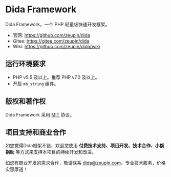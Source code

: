 # Dida Framework

Dida Framework，一个 PHP 轻量级快速开发框架。

- 官网: <https://github.com/zeupin/dida>
- Gitee: <https://gitee.com/zeupin/dida>
- Wiki: <https://github.com/zeupin/dida/wiki>

## 运行环境要求

- PHP v5.5 及以上。推荐 PHP v7.0 及以上。
- 开启 `mb_string` 组件。

## 版权和著作权

Dida Framework 采用 [MIT](./LICENSE) 协议。

## 项目支持和商业合作

如您觉得Dida框架不错，欢迎您使用 **付费技术支持、项目开发、技术合作、小额捐助** 等方式来支持本项目的持续开发和改进。

如您有商业开发的需求合作，敬请联系 <dida@zeupin.com>。专业技术服务，价格实惠厚道！
